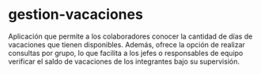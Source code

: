 # gestion-vacaciones
Aplicación que permite a los colaboradores conocer la cantidad de días de vacaciones que tienen disponibles. Además, ofrece la opción de realizar consultas por grupo, lo que facilita a los jefes o responsables de equipo verificar el saldo de vacaciones de los integrantes bajo su supervisión.
